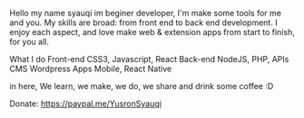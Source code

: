 Hello my name syauqi im beginer developer,
I'm make some tools for me and you. 
My skills are broad: from front end to back end development. 
I enjoy each aspect, and love make web & extension apps from start to finish, for you all.

What I do
Front-end
CSS3, Javascript, React
Back-end
NodeJS, PHP, APIs
CMS
Wordpress
Apps
Mobile, React Native

in here,
We learn, we make, we do, we share and drink some coffee :D

Donate:
https://paypal.me/YusronSyauqi



